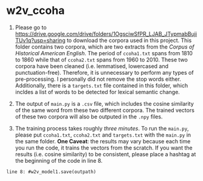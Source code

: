 # w2v_ccoha

1. Please go to https://drive.google.com/drive/folders/1OgsciwSfPR_LJAB_JTypmabBujiTUv1q?usp=sharing to download the corpora used in this project. This folder contains two corpora, which are two extracts from the *Corpus of Historical American English*. The period of `ccoha1.txt` spans from 1810 to 1860 while that of `ccoha2.txt` spans from 1960 to 2010. These two corpora have been cleaned (i.e. lemmatised, lowercased and punctuation-free). Therefore, it is unnecessary to perform any types of pre-processing. I personally did not remove the stop words either. Additionally, there is a `targets.txt` file contained in this folder, which incldes a list of words to be detected for lexical semantic change. 

2. The output of `main.py` is a `.csv` file, which includes the cosine similarity of the same word from these two different corpora. The trained vectors of these two corpora will also be outputed in the `.npy` files.

3. The training process takes roughly *three minutes*. To run the `main.py`, please put `ccoha1.txt`, `ccoha2.txt` and `targets.txt` with the `main.py` in the same folder. **One Caveat**: the results may vary because each time you run the code, it trains the vectors from the scratch. If you want the results (i.e. cosine similarity) to be consistent, please place a hashtag at the beginning of the code in line 8.

```
line 8: #w2v_model1.save(outpath)
```

